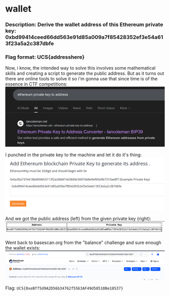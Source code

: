 # wallet
### Description: Derive the wallet address of this Ethereum private key: 0xbd99414ceed66dd563e91d85a009a7f85428352ef3e54a613f23a5a2c387dbfe 

### Flag format: UCS{addresshere}


Now, i know, the intended way to solve this involves some mathematical skills and creating a script to generate the public address. But as it turns out there are online tools to solve it so i'm gonna use that since time is of the essence in CTF competitions:
![alt text](image.png)

I punched in the private key to the machine and let it do it's thing:
![alt text](image-1.png)

And we got the public address (left) from the given private key (right):
![alt text](image-2.png)

Went back to basescan.org from the "balance" challenge and sure enough the wallet exists:
![alt text](image-3.png)

Flag: ```UCS{0xeBff5d9A2D56b34762f5563AF49d58510Be18537}```